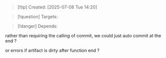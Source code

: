 
>[!tip] Created: [2025-07-08 Tue 14:20]

>[!question] Targets: 

>[!danger] Depends: 

rather than requiring the calling of commit, we could just auto commit at the end ?

or errors if artifact is dirty after function end ?

